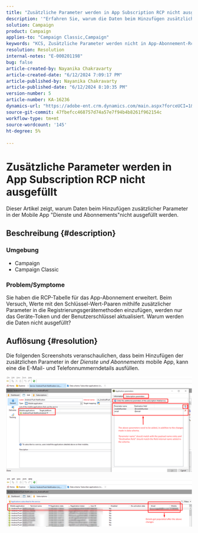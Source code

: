 ```yaml
---
title: "Zusätzliche Parameter werden in App Subscription RCP nicht ausgefüllt"
description: '"Erfahren Sie, warum die Daten beim Hinzufügen zusätzlicher Parameter in der Mobile App "Dienste und Abonnements"nicht aufgefüllt werden."'
solution: Campaign
product: Campaign
applies-to: "Campaign Classic,Campaign"
keywords: "KCS, Zusätzliche Parameter werden nicht in App-Abonnement-Rcp, ACC, Campaign Classic ausgefüllt."
resolution: Resolution
internal-notes: "E-000201198"
bug: false
article-created-by: Nayanika Chakravarty
article-created-date: "6/12/2024 7:09:17 PM"
article-published-by: Nayanika Chakravarty
article-published-date: "6/12/2024 8:10:35 PM"
version-number: 5
article-number: KA-16236
dynamics-url: "https://adobe-ent.crm.dynamics.com/main.aspx?forceUCI=1&pagetype=entityrecord&etn=knowledgearticle&id=63d39f42-ef28-ef11-840a-000d3a3764e0"
source-git-commit: 47fbefcc468757d74a57e7f94b4b8261f962154c
workflow-type: tm+mt
source-wordcount: '145'
ht-degree: 5%

---
```


# Zusätzliche Parameter werden in App Subscription RCP nicht ausgefüllt


Dieser Artikel zeigt, warum Daten beim Hinzufügen zusätzlicher Parameter in der Mobile App &quot;Dienste und Abonnements&quot;nicht ausgefüllt werden.

## Beschreibung {#description}


### <b>Umgebung</b>

- Campaign
- Campaign Classic


### <b>Problem/Symptome</b>

Sie haben die RCP-Tabelle für das App-Abonnement erweitert. Beim Versuch, Werte mit den Schlüssel-Wert-Paaren mithilfe zusätzlicher Parameter in die Registrierungsgerätemethoden einzufügen, werden nur das Geräte-Token und der Benutzerschlüssel aktualisiert. Warum werden die Daten nicht ausgefüllt?


## Auflösung {#resolution}


Die folgenden Screenshots veranschaulichen, dass beim Hinzufügen der zusätzlichen Parameter in der *Dienste und Abonnements* mobile App, kann eine die E-Mail- und Telefonnummerndetails ausfüllen.

![](assets/bc1c5473-4bd0-ec11-a7b5-00224809c556.png)



![](assets/ddd78ad4-4bd0-ec11-a7b5-00224809c556.png)
